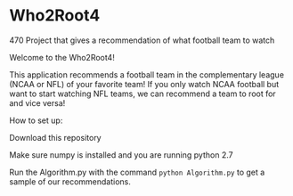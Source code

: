 # Who2Root4
470 Project that gives a recommendation of what football team to watch

Welcome to the Who2Root4!

This application recommends a football team in the complementary league (NCAA or NFL) of your favorite team! If you only watch NCAA football but want to start watching NFL teams, we can recommend a team to root for and vice versa!

How to set up:

Download this repository

Make sure numpy is installed and you are running python 2.7

Run the Algorithm.py with the command `python Algorithm.py` to get a sample of our recommendations.
